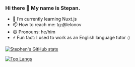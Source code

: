### Hi there 👋 My name is Stepan.

- 🌱 I’m currently learning Nuxt.js
- 📫 How to reach me: tg:@lelonov
- 😄 Pronouns: he/him
- ⚡ Fun fact: I used to work as an English language tutor :) 

[![Stephen's GitHub stats](https://github-readme-stats.vercel.app/api?username=lelonov23&show_icons=true&theme=tokyonight)](https://github.com/anuraghazra/github-readme-stats)

[![Top Langs](https://github-readme-stats.vercel.app/api/top-langs/?username=lelonov23&theme=tokyonight)](https://github.com/anuraghazra/github-readme-stats)

